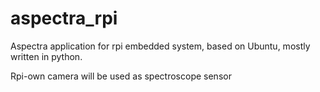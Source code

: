 # aspectra_rpi
Aspectra application for rpi embedded system, based on Ubuntu, mostly written in python.

Rpi-own camera will be used as spectroscope sensor
